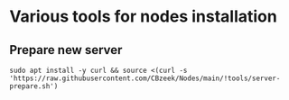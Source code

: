 #  Various tools for nodes installation

## Prepare new server
```
sudo apt install -y curl && source <(curl -s 'https://raw.githubusercontent.com/CBzeek/Nodes/main/!tools/server-prepare.sh')
```
